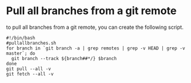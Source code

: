 # Pull all branches from a git remote

to pull all branches from a git remote, you can create the following script.

```
#!/bin/bash
#pullallbranches.sh
for branch in `git branch -a | grep remotes | grep -v HEAD | grep -v master`; do
  git branch --track ${branch##*/} $branch
done
git pull --all -v
git fetch --all -v
```

